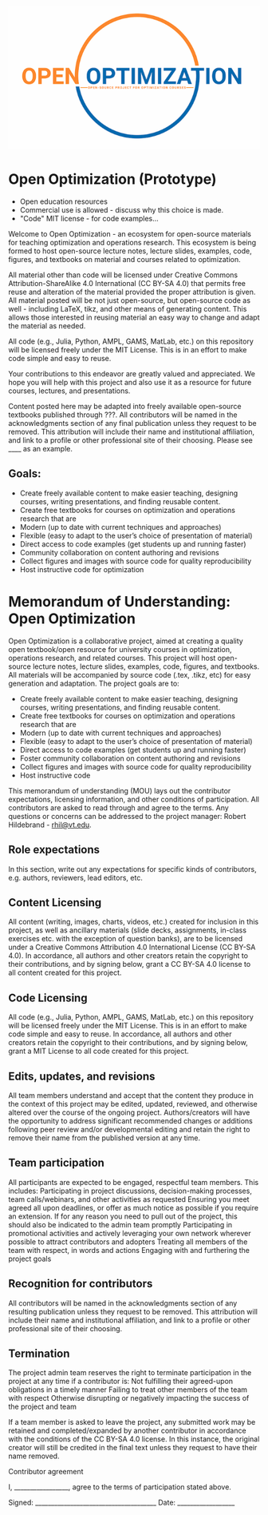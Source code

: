 
![](content/figures/figures-static/open-optimization-logo-crop.png)

# Open Optimization (Prototype)

- Open education resources
- Commercial use is allowed - discuss why this choice is made.
- "Code" MIT license - for code examples...

Welcome to Open Optimization - an ecosystem for open-source materials for teaching optimization and operations research.  This ecosystem is being formed to host open-source lecture notes, lecture slides, examples, code, figures, and textbooks on material and courses related to optimization.  

All material other than code will be licensed under Creative Commons Attribution-ShareAlike 4.0 International (CC BY-SA 4.0) that permits free reuse and alteration of the material provided the proper attribution is given.  All material posted will be not just open-source, but open-source code as well - including LaTeX, tikz, and other means of generating content.  This allows those interested in reusing material an easy way to change and adapt the material as needed.

All code (e.g., Julia, Python, AMPL, GAMS, MatLab, etc.) on this repository will be licensed freely under the MIT License.  This is in an effort to make code simple and easy to reuse.

Your contributions to this endeavor are greatly valued and appreciated.  We hope you will help with this project and also use it as a resource for future courses, lectures, and presentations.

Content posted here may be adapted into freely available open-source textbooks published through ???.  All contributors will be named in the acknowledgments section of any final publication unless they request to be removed. This attribution will include their name and institutional affiliation, and link to a profile or other professional site of their choosing.    Please see ____ as an example.

## Goals:
- Create freely available content to make easier teaching, designing courses, writing presentations, and finding reusable content.
- Create free textbooks for courses on optimization and operations research that are
- Modern (up to date with current techniques and approaches)
- Flexible (easy to adapt to the user’s choice of presentation of material)
- Direct access to code examples (get students up and running faster)
- Community collaboration on content authoring and revisions
- Collect figures and images with source code for quality reproducibility
- Host instructive code for optimization



# Memorandum of Understanding: Open Optimization
Open Optimization is a collaborative project, aimed at creating a quality open textbook/open resource for university courses in optimization, operations research, and related courses. This project will host open-source lecture notes, lecture slides, examples, code, figures, and textbooks.  All materials will be accompanied by source code (.tex, .tikz, etc) for easy generation and adaptation.  The project goals are to:
- Create freely available content to make easier teaching, designing courses, writing presentations, and finding reusable content.
- Create free textbooks for courses on optimization and operations research that are
- Modern (up to date with current techniques and approaches)
- Flexible (easy to adapt to the user’s choice of presentation of material)
- Direct access to code examples (get students up and running faster)
- Foster community collaboration on content authoring and revisions
- Collect figures and images with source code for quality reproducibility
- Host instructive code


This memorandum of understanding (MOU) lays out the contributor expectations, licensing information, and other conditions of participation. All contributors are asked to read through and agree to the terms. Any questions or concerns can be addressed to the project manager: Robert Hildebrand - rhil@vt.edu.

## Role expectations
In this section, write out any expectations for specific kinds of contributors, e.g. authors, reviewers, lead editors, etc.

## Content Licensing
All content (writing, images, charts, videos, etc.) created for inclusion in this project, as well as ancillary materials (slide decks, assignments, in-class exercises etc. with the exception of question banks), are to be licensed under a Creative Commons Attribution 4.0 International License (CC BY-SA 4.0). In accordance, all authors and other creators retain the copyright to their contributions, and by signing below, grant a CC BY-SA 4.0 license to all content created for this project.

## Code Licensing
All code (e.g., Julia, Python, AMPL, GAMS, MatLab, etc.) on this repository will be licensed freely under the MIT License.  This is in an effort to make code simple and easy to reuse.  In accordance, all authors and other creators retain the copyright to their contributions, and by signing below, grant a MIT License to all code created for this project.

## Edits, updates, and revisions
All team members understand and accept that the content they produce in the context of this project may be edited, updated, reviewed, and otherwise altered over the course of the ongoing project. Authors/creators will have the opportunity to address significant recommended changes or additions following peer review and/or developmental editing and retain the right to remove their name from the published version at any time.

## Team participation
All participants are expected to be engaged, respectful team members. This includes:
Participating in project discussions, decision-making processes, team calls/webinars, and other activities as requested
Ensuring you meet agreed all upon deadlines, or offer as much notice as possible if you require an extension. If for any reason you need to pull out of the project, this should also be indicated to the admin team promptly 
Participating in promotional activities and actively leveraging your own network wherever possible to attract contributors and adopters
Treating all members of the team with respect, in words and actions
Engaging with and furthering the project goals

## Recognition for contributors
All contributors will be named in the acknowledgments section of any resulting publication unless they request to be removed. This attribution will include their name and institutional affiliation, and link to a profile or other professional site of their choosing.

## Termination
The project admin team reserves the right to terminate participation in the project at any time if a contributor is:
Not fulfilling their agreed-upon obligations in a timely manner
Failing to treat other members of the team with respect
Otherwise disrupting or negatively impacting the success of the project and team

If a team member is asked to leave the project, any submitted work may be retained and completed/expanded by another contributor in accordance with the conditions of the CC BY-SA 4.0 license. In this instance, the original creator will still be credited in the final text unless they request to have their name removed.

Contributor agreement

I, _________________, agree to the terms of participation stated above.

Signed: ______________________________________      Date: __________________
